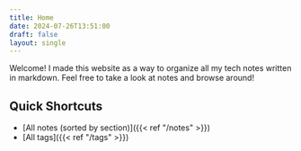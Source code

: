 ```yaml
---
title: Home
date: 2024-07-26T13:51:00
draft: false
layout: single
---
```


Welcome! I made this website as a way to organize all my tech notes written in markdown. Feel free to take a look at notes and browse around!

## Quick Shortcuts

- [All notes (sorted by section)]({{< ref "/notes" >}})
- [All tags]({{< ref "/tags" >}})
